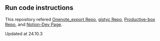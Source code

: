 ## Run code instructions

This repository refered [Onenote_export Repo](!https://github.com/Danmou/onenote_export), [gistyc Repo](!https://github.com/ThomasAlbin/gistyc), [Productive-box Repo](!https://github.com/GwiHwan-Go/productive-box), and [Notion-Dev Page](!https://developers.notion.com/).


Updated at 24.10.3
